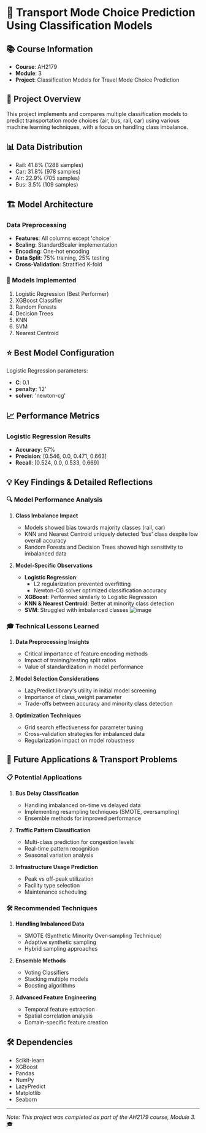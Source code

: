 # 🚆 Transport Mode Choice Prediction Using Classification Models

## 📚 Course Information
- **Course**: AH2179
- **Module**: 3
- **Project**: Classification Models for Travel Mode Choice Prediction

## 🎯 Project Overview
This project implements and compares multiple classification models to predict transportation mode choices (air, bus, rail, car) using various machine learning techniques, with a focus on handling class imbalance.

## 📊 Data Distribution
- Rail: 41.8% (1288 samples)
- Car: 31.8% (978 samples)
- Air: 22.9% (705 samples)
- Bus: 3.5% (109 samples)

## 🏗️ Model Architecture
### Data Preprocessing
- **Features**: All columns except 'choice'
- **Scaling**: StandardScaler implementation
- **Encoding**: One-hot encoding
- **Data Split**: 75% training, 25% testing
- **Cross-Validation**: Stratified K-fold

### 🤖 Models Implemented
1. Logistic Regression (Best Performer)
2. XGBoost Classifier
3. Random Forests
4. Decision Trees
5. KNN
6. SVM
7. Nearest Centroid

## ⭐ Best Model Configuration
Logistic Regression parameters:
- **C**: 0.1
- **penalty**: 'l2'
- **solver**: 'newton-cg'

## 📈 Performance Metrics
### Logistic Regression Results
- **Accuracy**: 57%
- **Precision**: [0.546, 0.0, 0.471, 0.663]
- **Recall**: [0.524, 0.0, 0.533, 0.669]

## 💡 Key Findings & Detailed Reflections

### 🔍 Model Performance Analysis
1. **Class Imbalance Impact**
   - Models showed bias towards majority classes (rail, car)
   - KNN and Nearest Centroid uniquely detected 'bus' class despite low overall accuracy
   - Random Forests and Decision Trees showed high sensitivity to imbalanced data

2. **Model-Specific Observations**
   - **Logistic Regression**: 
     - L2 regularization prevented overfitting
     - Newton-CG solver optimized classification accuracy
   - **XGBoost**: Performed similarly to Logistic Regression
   - **KNN & Nearest Centroid**: Better at minority class detection
   - **SVM**: Struggled with imbalanced classes
![image](https://github.com/user-attachments/assets/62d8da83-2e68-4ee6-a19a-449f30a4a67b)

### 🎓 Technical Lessons Learned
1. **Data Preprocessing Insights**
   - Critical importance of feature encoding methods
   - Impact of training/testing split ratios
   - Value of standardization in model performance

2. **Model Selection Considerations**
   - LazyPredict library's utility in initial model screening
   - Importance of class_weight parameter
   - Trade-offs between accuracy and minority class detection

3. **Optimization Techniques**
   - Grid search effectiveness for parameter tuning
   - Cross-validation strategies for imbalanced data
   - Regularization impact on model robustness

## 🔮 Future Applications & Transport Problems

### 📋 Potential Applications
1. **Bus Delay Classification**
   - Handling imbalanced on-time vs delayed data
   - Implementing resampling techniques (SMOTE, oversampling)
   - Ensemble methods for improved performance

2. **Traffic Pattern Classification**
   - Multi-class prediction for congestion levels
   - Real-time pattern recognition
   - Seasonal variation analysis

3. **Infrastructure Usage Prediction**
   - Peak vs off-peak utilization
   - Facility type selection
   - Maintenance scheduling

### 🛠️ Recommended Techniques
1. **Handling Imbalanced Data**
   - SMOTE (Synthetic Minority Over-sampling Technique)
   - Adaptive synthetic sampling
   - Hybrid sampling approaches

2. **Ensemble Methods**
   - Voting Classifiers
   - Stacking multiple models
   - Boosting algorithms

3. **Advanced Feature Engineering**
   - Temporal feature extraction
   - Spatial correlation analysis
   - Domain-specific feature creation

## 🛠️ Dependencies
- Scikit-learn
- XGBoost
- Pandas
- NumPy
- LazyPredict
- Matplotlib
- Seaborn

---
*Note: This project was completed as part of the AH2179 course, Module 3.* 🎓
